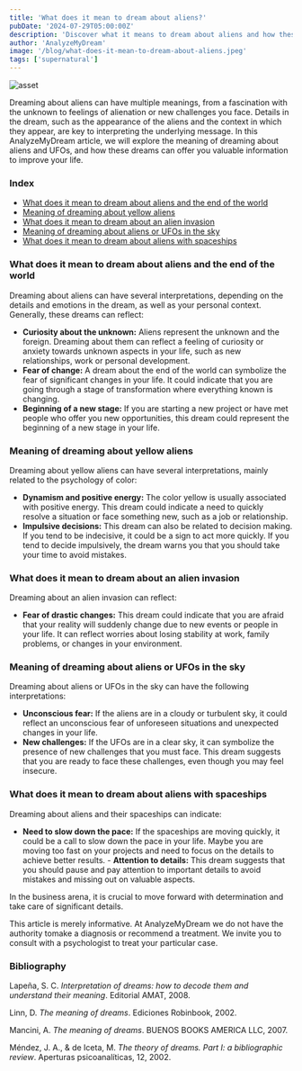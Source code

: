 ```yaml
---
title: 'What does it mean to dream about aliens?'
pubDate: '2024-07-29T05:00:00Z'
description: 'Discover what it means to dream about aliens and how these dreams may reflect your fascination with the unknown, feelings of alienation, or new challenges.'
author: 'AnalyzeMyDream'
image: '/blog/what-does-it-mean-to-dream-about-aliens.jpeg'
tags: ['supernatural']
---
```


![asset](/blog/what-does-it-mean-to-dream-about-aliens.jpeg)

Dreaming about aliens can have multiple meanings, from a fascination with the unknown to feelings of alienation or new challenges you face. Details in the dream, such as the appearance of the aliens and the context in which they appear, are key to interpreting the underlying message. In this AnalyzeMyDream article, we will explore the meaning of dreaming about aliens and UFOs, and how these dreams can offer you valuable information to improve your life.

### Index

- [What does it mean to dream about aliens and the end of the world](#what-does-it-mean-to-dream-about-aliens-and-the-end-of-the-world)
- [Meaning of dreaming about yellow aliens](#meaning-of-dreaming-about-yellow-aliens)
- [What does it mean to dream about an alien invasion](#what-does-it-mean-to-dream-about-an-alien-invasion)
- [Meaning of dreaming about aliens or UFOs in the sky](#meaning-of-dreaming-about-aliens-or-ufos-in-the-sky)
- [What does it mean to dream about aliens with spaceships](#what-does-it-mean-to-dream-about-aliens-with-spaceships)

### What does it mean to dream about aliens and the end of the world

Dreaming about aliens can have several interpretations, depending on the details and emotions in the dream, as well as your personal context. Generally, these dreams can reflect:

- **Curiosity about the unknown:** Aliens represent the unknown and the foreign. Dreaming about them can reflect a feeling of curiosity or anxiety towards unknown aspects in your life, such as new relationships, work or personal development.
- **Fear of change:** A dream about the end of the world can symbolize the fear of significant changes in your life. It could indicate that you are going through a stage of transformation where everything known is changing.
- **Beginning of a new stage:** If you are starting a new project or have met people who offer you new opportunities, this dream could represent the beginning of a new stage in your life.

### Meaning of dreaming about yellow aliens

Dreaming about yellow aliens can have several interpretations, mainly related to the psychology of color:

- **Dynamism and positive energy:** The color yellow is usually associated with positive energy. This dream could indicate a need to quickly resolve a situation or face something new, such as a job or relationship.
- **Impulsive decisions:** This dream can also be related to decision making. If you tend to be indecisive, it could be a sign to act more quickly. If you tend to decide impulsively, the dream warns you that you should take your time to avoid mistakes.

### What does it mean to dream about an alien invasion

Dreaming about an alien invasion can reflect:

- **Fear of drastic changes:** This dream could indicate that you are afraid that your reality will suddenly change due to new events or people in your life. It can reflect worries about losing stability at work, family problems, or changes in your environment.

### Meaning of dreaming about aliens or UFOs in the sky

Dreaming about aliens or UFOs in the sky can have the following interpretations:

- **Unconscious fear:** If the aliens are in a cloudy or turbulent sky, it could reflect an unconscious fear of unforeseen situations and unexpected changes in your life.
- **New challenges:** If the UFOs are in a clear sky, it can symbolize the presence of new challenges that you must face. This dream suggests that you are ready to face these challenges, even though you may feel insecure.

### What does it mean to dream about aliens with spaceships

Dreaming about aliens and their spaceships can indicate:

- **Need to slow down the pace:** If the spaceships are moving quickly, it could be a call to slow down the pace in your life. Maybe you are moving too fast on your projects and need to focus on the details to achieve better results. - **Attention to details:** This dream suggests that you should pause and pay attention to important details to avoid mistakes and missing out on valuable aspects.

In the business arena, it is crucial to move forward with determination and take care of significant details.

This article is merely informative. At AnalyzeMyDream we do not have the authority tomake a diagnosis or recommend a treatment. We invite you to consult with a psychologist to treat your particular case.

### Bibliography

Lapeña, S. C. *Interpretation of dreams: how to decode them and understand their meaning*. Editorial AMAT, 2008.

Linn, D. *The meaning of dreams*. Ediciones Robinbook, 2002.

Mancini, A. *The meaning of dreams*. BUENOS BOOKS AMERICA LLC, 2007.

Méndez, J. A., & de Iceta, M. *The theory of dreams. Part I: a bibliographic review*. Aperturas psicoanalíticas, 12, 2002.